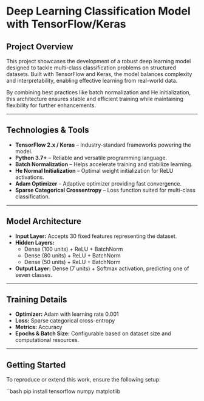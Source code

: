 # Deep Learning Classification Model with TensorFlow/Keras

## Project Overview

This project showcases the development of a robust deep learning model designed to tackle multi-class classification problems on structured datasets. Built with TensorFlow and Keras, the model balances complexity and interpretability, enabling effective learning from real-world data.

By combining best practices like batch normalization and He initialization, this architecture ensures stable and efficient training while maintaining flexibility for further enhancements.

---

## Technologies & Tools

- **TensorFlow 2.x / Keras** – Industry-standard frameworks powering the model.
- **Python 3.7+** – Reliable and versatile programming language.
- **Batch Normalization** – Helps accelerate training and stabilize learning.
- **He Normal Initialization** – Optimal weight initialization for ReLU activations.
- **Adam Optimizer** – Adaptive optimizer providing fast convergence.
- **Sparse Categorical Crossentropy** – Loss function suited for multi-class classification.

---

## Model Architecture

- **Input Layer:** Accepts 30 fixed features representing the dataset.
- **Hidden Layers:**  
  - Dense (100 units) + ReLU + BatchNorm  
  - Dense (80 units) + ReLU + BatchNorm  
  - Dense (50 units) + ReLU + BatchNorm  
- **Output Layer:** Dense (7 units) + Softmax activation, predicting one of seven classes.

---

## Training Details

- **Optimizer:** Adam with learning rate 0.001  
- **Loss:** Sparse categorical cross-entropy  
- **Metrics:** Accuracy  
- **Epochs & Batch Size:** Configurable based on dataset size and computational resources.

---

## Getting Started

To reproduce or extend this work, ensure the following setup:

``bash
pip install tensorflow numpy matplotlib

